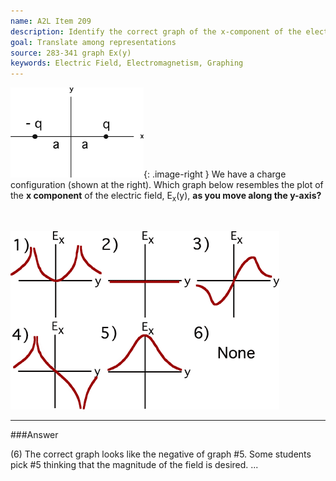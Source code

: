 ```yaml
---
name: A2L Item 209
description: Identify the correct graph of the x-component of the electric field.
goal: Translate among representations
source: 283-341 graph Ex(y)
keywords: Electric Field, Electromagnetism, Graphing
---
```


![Item209_fig1.gif](../images/Item209_fig1.gif){: .image-right } We have a charge configuration
(shown at the right). Which graph below resembles the plot of the <b>x
component</b> of the electric field, E<sub>x</sub>(y), <b>as you move
along the y-axis?</b>

<br clear=all>

![Item209_fig2.gif](../images/Item209_fig2.gif)

<hr/>

###Answer

(6) The correct graph looks like the negative of graph #5. Some students
pick #5 thinking that the magnitude of the field is desired.
...
